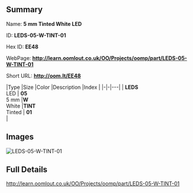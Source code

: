 

## Summary
 
Name: __5 mm Tinted White LED__

ID: __LEDS-05-W-TINT-01__

Hex ID: __EE48__

WebPage: __http://learn.oomlout.co.uk/OO/Projects/oomp/part/LEDS-05-W-TINT-01__

Short URL: __http://oom.lt/EE48__


|Type   |Size   |Color   |Description   |Index   |
|-|-|---|
| __LEDS__ <br>LED  | __05__<br>5 mm   |__W__<br>White    |__TINT__<br>Tinted    | __01__<br>  |


## Images
![LEDS-05-W-TINT-01](http://oomlout.com/oomp-gen/parts/LEDS-05-W-TINT-01/LEDS-05-W-TINT-01_420.jpg)

## Full Details

 http://learn.oomlout.co.uk/OO/Projects/oomp/part/LEDS-05-W-TINT-01

